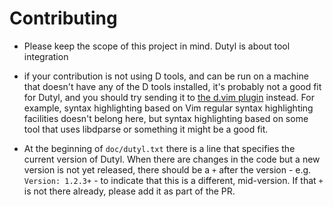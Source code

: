 # Contributing

* Please keep the scope of this project in mind. Dutyl is about tool integration
- if your contribution is not using D tools, and can be run on a machine that
doesn't have any of the D tools installed, it's probably not a good fit for
Dutyl, and you should try sending it to
[the d.vim plugin](https://github.com/JesseKPhillips/d.vim) instead.
For example, syntax highlighting based on Vim regular syntax highlighting
facilities doesn't belong here, but syntax highlighting based on some tool that
uses libdparse or something it might be a good fit.

* At the beginning of `doc/dutyl.txt` there is a line that specifies the
  current version of Dutyl. When there are changes in the code but a new
  version is not yet released, there should be a `+` after the version - e.g.
  `Version: 1.2.3+` - to indicate that this is a different, mid-version. If
  that `+` is not there already, please add it as part of the PR.
